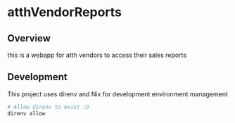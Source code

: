 # atthVendorReports
## Overview
this is a webapp for atth vendors to access their sales reports

## Development
This project uses direnv and Nix for development environment management
```sh
# Allow direnv to exist :D
direnv allow
```

